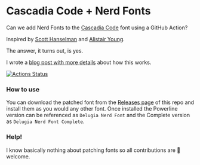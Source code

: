 # Cascadia Code + Nerd Fonts 
Can we add Nerd Fonts to the [Cascadia Code](https://github.com/microsoft/cascadia-code) font using a GitHub Action?

Inspired by [Scott Hanselman](https://www.hanselman.com/blog/PatchingTheNewCascadiaCodeToIncludePowerlineGlyphsAndOtherNerdFontsForTheWindowsTerminal.aspx) and [Alistair Young](https://github.com/microsoft/cascadia-code/issues/10?WT.mc_id=-blog-scottha#issuecomment-532969414).

The answer, it turns out, is yes.

I wrote a [blog post with more details](https://admcpr.com/2019/10/07/automating-the-patching-of-cascadia-code-to-include-nerd-fonts/) about how this works.

[![Actions Status](https://github.com/adam7/delugia-code/workflows/Generate%20Fonts/badge.svg)](https://github.com/adam7/delugia-code/actions)

### How to use
You can download the patched font from the [Releases page](https://github.com/adam7/delugia-code/releases) of this repo and install them as you would any other font. Once installed the Powerline version can be referenced as `Delugia Nerd Font` and the Complete version as `Delugia Nerd Font Complete`. 

### Help!
I know basically nothing about patching fonts so all contributions are 🦸‍ welcome. 


